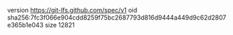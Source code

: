 version https://git-lfs.github.com/spec/v1
oid sha256:7fc3f066e904cdd8259f75bc2687793d816d9444a449d9c62d2807e365b1e043
size 12821
